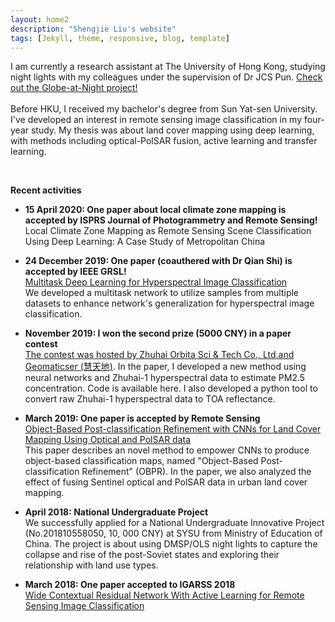 ```yaml
---
layout: home2
description: "Shengjie Liu's website"
tags: [Jekyll, theme, responsive, blog, template]
---
```

I am currently a research assistant at The University of Hong Kong, studying night lights with my colleagues under the supervision of Dr JCS Pun. <a href="http://globeatnight-network.org">Check out the Globe-at-Night project!</a>
<br>
<br>
Before HKU, I received my bachelor's degree from Sun Yat-sen University. I've developed an interest in remote sensing image classification in my four-year study.
My thesis was about land cover mapping using deep learning, with methods including optical-PolSAR fusion, active learning and transfer learning.

<br>

**Recent activities**

* **15 April 2020: One paper about local climate zone mapping is accepted by ISPRS Journal of Photogrammetry and Remote Sensing!**<br>
Local Climate Zone Mapping as Remote Sensing Scene Classification Using Deep Learning: A Case Study of Metropolitan China<br>

* **24 December 2019: One paper (coauthered with Dr Qian Shi) is accepted by IEEE GRSL!**<br>
<a href="https://ieeexplore.ieee.org/document/8954933">Multitask Deep Learning for Hyperspectral Image Classification</a><br>
We developed a multitask network to utilize samples from multiple datasets to enhance network's generalization for hyperspectral image classification.

* **November 2019: I won the second prize (5000 CNY) in a paper contest** <br>
<a href="https://mp.weixin.qq.com/s?src=11&timestamp=1582769326&ver=2183&signature=7LdiEOsIlsCX0D-VAjeipqG6Rc4-yAoIYyx6qZQLSHsse3WgGASA6JWcdWWu5s1oo3z7sXF07g499G*DdeyeczVOq4hesm49u5FBgZdnIdKOlOGz*FjjrmbTbgB3qPa7&new=1">The contest was hosted by Zhuhai Orbita Sci & Tech Co., Ltd.and Geomaticser (慧天地)</a>. In the paper, I developed a new method using neural networks and Zhuhai-1 hyperspectral data to estimate PM2.5 concentration. Code is available here. I also developed a python tool to convert raw Zhuhai-1 hyperspectral data to TOA reflectance.

* **March 2019: One paper is accepted by Remote Sensing**<br>
<a href="https://doi.org/10.3390/rs11060690">Object-Based Post-classification Refinement with CNNs for Land Cover Mapping Using Optical and PolSAR data</a><br>
This paper describes an novel method to empower CNNs to produce object-based classification maps, named "Object-Based Post-classification Refinement" (OBPR).
In the paper, we also analyzed the effect of fusing Sentinel optical and PolSAR data in urban land cover mapping.<br>

* **April 2018: National Undergraduate Project** <br>
We successfully applied for a National Undergraduate Innovative Project (No.201810558050, 10, 000 CNY) at SYSU from Ministry of Education of China. The project is about using DMSP/OLS night lights to capture the collapse and rise of the post-Soviet states and exploring their relationship with land use types.

* **March 2018: One paper accepted to IGARSS 2018** <br>
<a href="https://doi.org/10.1109/IGARSS.2018.8517855">Wide Contextual Residual Network With Active Learning for Remote Sensing Image Classification</a><br>

